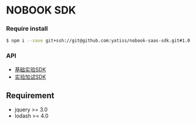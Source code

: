 # NOBOOK SDK
### Require install
```bash
$ npm i --save git+ssh://git@github.com:yatiss/nobook-saas-sdk.git#1.0.28
```

### API
* [基础实验SDK](nobook/lab/README.md)
* [实验加试SDK](nobook/additional/README.md)

## Requirement
* jquery >= 3.0
* lodash >= 4.0